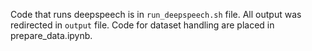 Code that runs deepspeech is in `run_deepspeech.sh` file. All output was redirected in `output` file. Code for dataset handling are placed in prepare_data.ipynb.
